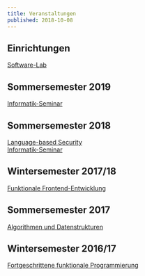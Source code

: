 ```yaml
---
title: Veranstaltungen
published: 2018-10-08
---
```



## Einrichtungen

[Software-Lab](/teaching/software-lab.html)


## Sommersemester 2019

[Informatik-Seminar](/teaching/2019/seminar.html)


<!-- ## Wintersemester 2018/19 -->

<!-- [Deklarative Software-Technologien](/teaching/2018/declarative-software-technologies.html) -->
<!-- [Algorithmen](/teaching/2018/algorithms.html) -->


## Sommersemester 2018

[Language-based Security](/teaching/2018/language-based-security.html)  
[Informatik-Seminar](/teaching/2018/seminar.html)


## Wintersemester 2017/18

[Funktionale Frontend-Entwicklung](/teaching/2017/functional-frontend-development.html)


## Sommersemester 2017

[Algorithmen und Datenstrukturen](/teaching/2017/algorithms-and-datastructures.html)


## Wintersemester 2016/17

[Fortgeschrittene funktionale Programmierung](/teaching/2016/advanced-functional-programming.html)
